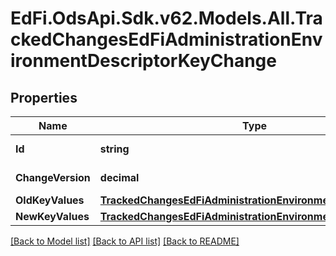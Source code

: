 # EdFi.OdsApi.Sdk.v62.Models.All.TrackedChangesEdFiAdministrationEnvironmentDescriptorKeyChange

## Properties

Name | Type | Description | Notes
------------ | ------------- | ------------- | -------------
**Id** | **string** | Resource identifier | [optional] 
**ChangeVersion** | **decimal** | Change version | [optional] 
**OldKeyValues** | [**TrackedChangesEdFiAdministrationEnvironmentDescriptorKey**](TrackedChangesEdFiAdministrationEnvironmentDescriptorKey.md) |  | [optional] 
**NewKeyValues** | [**TrackedChangesEdFiAdministrationEnvironmentDescriptorKey**](TrackedChangesEdFiAdministrationEnvironmentDescriptorKey.md) |  | [optional] 

[[Back to Model list]](../../README.md#documentation-for-models) [[Back to API list]](../../README.md#documentation-for-api-endpoints) [[Back to README]](../../README.md)

